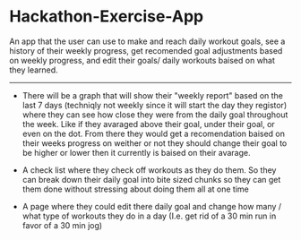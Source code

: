 # Hackathon-Exercise-App
An app that the user can use to make and reach daily workout goals, see a history of their weekly progress, get recomended goal adjustments based on weekly progress, and edit their goals/ daily workouts baised on what they learned.

---------------------------------------------------------------------------------------------------------------------------------------------------------------------------------

- There will be a graph that will show their "weekly report" based on the last 7 days (techniqly not weekly since it will start the day they registor) where they can see how close they were from the daily goal throughout the week. Like if they avaraged above their goal, under their goal, or even on the dot. From there they would get a recomendation baised on their weeks progress on weither or not they should change their goal to be higher or lower then it currently is baised on their avarage.

- A check list where they check off workouts as they do them. So they can break down their daily goal into bite sized chunks so they can get them done without stressing about doing them all at one time

- A page where they could edit there daily goal and change how many / what type of workouts they do in a day (I.e. get rid of a 30 min run in favor of a 30 min jog)
